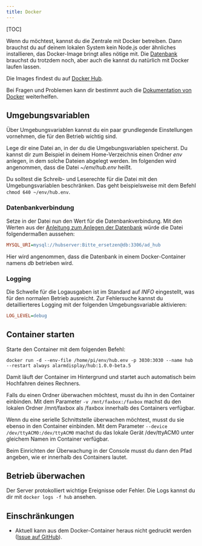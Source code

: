 ```yaml
---
title: Docker
---
```

[TOC]

Wenn du möchtest, kannst du die Zentrale mit Docker betreiben.
Dann brauchst du auf deinem lokalen System kein Node.js oder ähnliches installieren, das Docker-Image bringt alles nötige mit.
Die [Datenbank](01_Allgemein#page_Datenbank) brauchst du trotzdem noch, aber auch die kannst du natürlich mit Docker laufen lassen.

Die Images findest du auf [Docker Hub](https://hub.docker.com/repository/docker/alarmdisplay/hub).

Bei Fragen und Problemen kann dir bestimmt auch die [Dokumentation von Docker](https://docs.docker.com/) weiterhelfen.

## Umgebungsvariablen
Über Umgebungsvariablen kannst du ein paar grundlegende Einstellungen vornehmen, die für den Betrieb wichtig sind.

Lege dir eine Datei an, in der du die Umgebungsvariablen speicherst.
Du kannst dir zum Beispiel in deinem Home-Verzeichnis einen Ordner _env_ anlegen, in dem solche Dateien abgelegt werden.
Im folgenden wird angenommen, dass die Datei _~/env/hub.env_ heißt.

<p class="notice">
Du solltest die Schreib- und Leserechte für die Datei mit den Umgebungsvariablen beschränken.
Das geht beispielsweise mit dem Befehl <code>chmod 640 ~/env/hub.env</code>.
</p>

### Datenbankverbindung
Setze in der Datei nun den Wert für die Datenbankverbindung.
Mit den Werten aus der [Anleitung zum Anlegen der Datenbank](01_Allgemein#page_Datenbank) würde die Datei folgendermaßen aussehen:

```ini
MYSQL_URI=mysql://hubserver:Bitte_ersetzen@db:3306/ad_hub
```

Hier wird angenommen, dass die Datenbank in einem Docker-Container namens _db_ betrieben wird.

### Logging
Die Schwelle für die Logausgaben ist im Standard auf _INFO_ eingestellt, was für den normalen Betrieb ausreicht.
Zur Fehlersuche kannst du detaillierteres Logging mit der folgenden Umgebungsvariable aktivieren:

```ini
LOG_LEVEL=debug
```

## Container starten
Starte den Container mit dem folgenden Befehl:

```shell
docker run -d --env-file /home/pi/env/hub.env -p 3030:3030 --name hub --restart always alarmdisplay/hub:1.0.0-beta.5
```

Damit läuft der Container im Hintergrund und startet auch automatisch beim Hochfahren deines Rechners.

Falls du einen Ordner überwachen möchtest, musst du ihn in den Container einbinden.
Mit dem Parameter `-v /mnt/faxbox:/faxbox` machst du den lokalen Ordner /mnt/faxbox als /faxbox innerhalb des Containers verfügbar.

Wenn du eine serielle Schnittstelle überwachen möchtest, musst du sie ebenso in den Container einbinden.
Mit dem Parameter `--device /dev/ttyACM0:/dev/ttyACM0` machst du das lokale Gerät /dev/ttyACM0 unter gleichem Namen im Container verfügbar. 

Beim Einrichten der Überwachung in der Console musst du dann den Pfad angeben, wie er innerhalb des Containers lautet.

## Betrieb überwachen
Der Server protokolliert wichtige Ereignisse oder Fehler.
Die Logs kannst du dir mit `docker logs -f hub` ansehen.

## Einschränkungen
+ Aktuell kann aus dem Docker-Container heraus nicht gedruckt werden ([Issue auf GitHub](https://github.com/alarmdisplay/hub/issues/11)).
